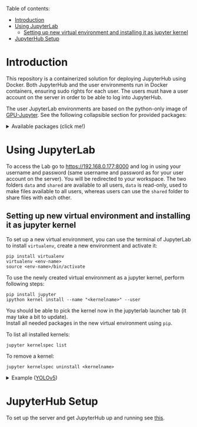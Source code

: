 Table of contents:
- [Introduction](#introduction)
- [Using JupyterLab](#using-jupyterlab)
  - [Setting up new virtual environment and installing it as jupyter kernel](#setting-up-new-virtual-environment-and-installing-it-as-jupyter-kernel)
- [JupyterHub Setup](#jupyterhub-setup)



# Introduction
This repository is a containerized solution for deploying JupyterHub using Docker. Both JupyterHub and the user environments run in Docker containers, ensuring sudo rights for each user. The users must have a user account on the server in order to be able to log into JupyterHub.

The user JupyterLab environments are based on the python-only image of [GPU-Jupyter](https://github.com/iot-salzburg/gpu-jupyter). See the following collapsible section for provided packages:

<details>
    <summary>Available packages (click me!)</summary>

    absl-py==1.4.0
    aiofiles==22.1.0
    aiosqlite==0.18.0
    alembic==1.10.2
    altair==4.2.2
    anyio==3.6.2
    argon2-cffi==21.3.0
    argon2-cffi-bindings==21.2.0
    arrow==1.2.3
    asttokens==2.2.1
    astunparse==1.6.3
    async-generator==1.10
    attrs==22.2.0
    Babel==2.12.1
    backcall==0.2.0
    backports.functools-lru-cache==1.6.4
    beautifulsoup4==4.12.0
    bleach==6.0.0
    blinker==1.5
    bokeh==3.1.0
    boltons==23.0.0
    Bottleneck==1.3.7
    branca==0.6.0
    brotlipy==0.7.0
    cached-property==1.5.2
    cachetools==5.3.0
    certifi==2022.12.7
    certipy==0.1.3
    cffi==1.15.1
    charset-normalizer==3.1.0
    click==8.1.3
    cloudpickle==2.2.1
    colorama==0.4.6
    comm==0.1.3
    conda==23.3.1
    conda-package-handling==2.0.2
    conda_package_streaming==0.7.0
    contourpy==1.0.7
    cryptography==40.0.1
    cycler==0.11.0
    Cython==0.29.33
    cytoolz==0.12.0
    dask==2023.3.0
    debugpy==1.6.6
    decorator==5.1.1
    defusedxml==0.7.1
    dill==0.3.6
    distributed==2023.3.0
    entrypoints==0.4
    exceptiongroup==1.1.1
    executing==1.2.0
    fastjsonschema==2.16.3
    flatbuffers==23.3.3
    flit_core==3.8.0
    fonttools==4.39.3
    fqdn==1.5.1
    fsspec==2023.3.0
    gast==0.4.0
    gitdb==4.0.10
    GitPython==3.1.31
    gmpy2==2.1.2
    google-auth==2.17.1
    google-auth-oauthlib==0.4.6
    google-pasta==0.2.0
    graphviz==0.19.1
    greenlet==2.0.2
    grpcio==1.53.0
    h5py==3.8.0
    HeapDict==1.0.1
    idna==3.4
    imagecodecs==2023.1.23
    imageio==2.27.0
    importlib-metadata==6.1.0
    importlib-resources==5.12.0
    iniconfig==2.0.0
    ipykernel==6.22.0
    ipyleaflet==0.17.2
    ipympl==0.9.3
    ipython==8.12.0
    ipython-genutils==0.2.0
    ipywidgets==8.0.4
    isoduration==20.11.0
    jedi==0.18.2
    Jinja2==3.1.2
    joblib==1.2.0
    json5==0.9.5
    jsonpatch==1.32
    jsonpointer==2.0
    jsonschema==4.17.3
    jupyter_client==8.1.0
    jupyter-contrib-core==0.4.2
    jupyter-contrib-nbextensions==0.7.0
    jupyter_core==5.3.0
    jupyter-events==0.6.3
    jupyter-highlight-selected-word==0.2.0
    jupyter-nbextensions-configurator==0.6.1
    jupyter_server==2.4.0
    jupyter_server_fileid==0.8.0
    jupyter-server-mathjax==0.2.6
    jupyter_server_terminals==0.4.4
    jupyter_server_ydoc==0.8.0
    jupyter-telemetry==0.1.0
    jupyter-ydoc==0.2.3
    jupyterhub==3.1.1
    jupyterlab==3.6.3
    jupyterlab-drawio==0.9.0
    jupyterlab-git==0.41.0
    jupyterlab-pygments==0.2.2
    jupyterlab_server==2.22.0
    jupyterlab-spellchecker==0.7.3
    jupyterlab-widgets==3.0.7
    keras==2.10.0
    Keras-Preprocessing==1.1.2
    kiwisolver==1.4.4
    libclang==16.0.0
    libmambapy==1.4.1
    llvmlite==0.39.1
    locket==1.0.0
    lxml==4.9.2
    lz4==4.3.2
    Mako==1.2.4
    mamba==1.4.1
    Markdown==3.4.3
    MarkupSafe==2.1.2
    matplotlib==3.7.1
    matplotlib-inline==0.1.6
    mistune==2.0.5
    mpmath==1.3.0
    msgpack==1.0.5
    munkres==1.1.4
    nbclassic==0.5.3
    nbclient==0.7.2
    nbconvert==7.2.10
    nbdime==3.1.1
    nbformat==5.8.0
    nest-asyncio==1.5.6
    networkx==3.0
    notebook==6.5.3
    notebook_shim==0.2.2
    numba==0.56.4
    numexpr==2.7.3
    numpy==1.23.5
    oauthlib==3.2.2
    opt-einsum==3.3.0
    packaging==23.0
    pamela==1.0.0
    pandas==2.0.0
    pandocfilters==1.5.0
    parso==0.8.3
    partd==1.3.0
    patsy==0.5.3
    pexpect==4.8.0
    pickleshare==0.7.5
    Pillow==9.4.0
    pip==23.0.1
    pkgutil_resolve_name==1.3.10
    platformdirs==3.2.0
    plotly==5.13.1
    pluggy==1.0.0
    pooch==1.7.0
    prometheus-client==0.16.0
    prompt-toolkit==3.0.38
    protobuf==3.19.6
    psutil==5.9.4
    ptyprocess==0.7.0
    pure-eval==0.2.2
    pyasn1==0.4.8
    pyasn1-modules==0.2.8
    pycosat==0.6.4
    pycparser==2.21
    pycurl==7.45.1
    Pygments==2.14.0
    PyJWT==2.6.0
    pyOpenSSL==23.1.1
    pyparsing==3.0.9
    pyrsistent==0.19.3
    PySocks==1.7.1
    pytest==7.2.2
    python-dateutil==2.8.2
    python-json-logger==2.0.7
    pytz==2023.3
    PyWavelets==1.4.1
    PyYAML==6.0
    pyzmq==25.0.2
    requests==2.28.2
    requests-oauthlib==1.3.1
    rfc3339-validator==0.1.4
    rfc3986-validator==0.1.1
    rise==5.7.1
    rsa==4.9
    ruamel.yaml==0.17.21
    ruamel.yaml.clib==0.2.7
    scikit-image==0.19.3
    scikit-learn==1.2.2
    scipy==1.10.1
    seaborn==0.12.2
    Send2Trash==1.8.0
    setuptools==67.6.1
    six==1.16.0
    smmap==5.0.0
    sniffio==1.3.0
    sortedcontainers==2.4.0
    soupsieve==2.3.2.post1
    SQLAlchemy==2.0.8
    stack-data==0.6.2
    statsmodels==0.13.5
    sympy==1.11.1
    tables==3.7.0
    tblib==1.7.0
    tenacity==8.2.2
    tensorboard==2.10.1
    tensorboard-data-server==0.6.1
    tensorboard-plugin-wit==1.8.1
    tensorflow==2.10.1
    tensorflow-estimator==2.10.0
    tensorflow-io-gcs-filesystem==0.32.0
    termcolor==2.2.0
    terminado==0.17.1
    threadpoolctl==3.1.0
    tifffile==2023.3.21
    tinycss2==1.2.1
    tomli==2.0.1
    toolz==0.12.0
    torch==1.13.1+cu116
    torchaudio==0.13.1+cu116
    torchvision==0.14.1+cu116
    torchviz==0.0.2
    tornado==6.2
    tqdm==4.65.0
    traitlets==5.9.0
    traittypes==0.2.1
    typing_extensions==4.5.0
    tzdata==2023.3
    unicodedata2==15.0.0
    uri-template==1.2.0
    urllib3==1.26.15
    wcwidth==0.2.6
    webcolors==1.13
    webencodings==0.5.1
    websocket-client==1.5.1
    Werkzeug==2.2.3
    wheel==0.40.0
    widgetsnbextension==4.0.7
    wrapt==1.15.0
    xlrd==2.0.1
    xyzservices==2023.2.0
    y-py==0.5.9
    ypy-websocket==0.8.2
    zict==2.2.0
    zipp==3.15.0
    zstandard==0.19.0
</details>


# Using JupyterLab
To access the Lab go to https://192.168.0.177:8000 and log in using your username and password (same username and password as for your user account on the server). You will be redirected to your workspace. The two folders `data` and `shared` are available to all users, `data` is read-only, used to make files available to all users, whereas users can use the `shared` folder to share files with each other.

## Setting up new virtual environment and installing it as jupyter kernel
To set up a new virtual environment, you can use the terminal of JupyterLab to install `virtualenv`, create a new environment and activate it:
```
pip install virtualenv
virtualenv <env-name>
source <env-name>/bin/activate
```
To use the newly created virtual environment as a jupyter kernel, perform following steps:
```
pip install jupyter
ipython kernel install --name "<kernelname>" --user
```
You should be able to pick the kernel now in the jupyterlab launcher tab (it may take a bit to update).  
Install all needed packages in the new virtual environment using `pip`. 

To list all installed kernels:
```
jupyter kernelspec list
```
To remove a kernel:
```
jupyter kernelspec uninstall <kernelname>
```

<details>
    <summary>Example (<a href="[url](https://github.com/ultralytics/yolov5)">YOLOv5</a>)</summary>
    In terminal:

    pip install virtualenv
    virtualenv yolov5env
    source yolov5env/bin/activate
    git clone https://github.com/ultralytics/yolov5
    cd yolov5
    pip install -r requirements.txt
    pip install jupyter
    ipython kernel install --name "YOLOv5" --user

Use the provided Jupyter Notebook `/shared/yolov5_test.ipynb` to test the installation.
</details>

# JupyterHub Setup
To set up the server and get JupyterHub up and running see [this](doc/Server_JupyterHub_Setup.md).